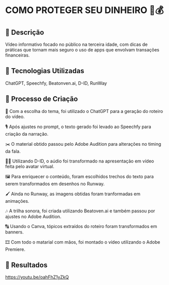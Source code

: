 
# COMO PROTEGER SEU DINHEIRO 🔐💰

## 📒 Descrição
Vídeo informativo focado no público na terceira idade, com dicas de práticas que tornam mais seguro o uso de apps que envolvam transações financeiras.

## 🤖 Tecnologias Utilizadas
ChatGPT, Speechfy, Beatonven.ai, D-ID, RunWay

## 🧐 Processo de Criação
📝 Com a escolha do tema, foi utilizado o ChatGPT para a geração do roteiro do vídeo.

🎙️ Após ajustes no prompt, o texto gerado foi levado ao Speechfy para criação da narração.

✂️ O material obtido passou pelo Adobe Audition para alterações no timing da fala.

👩🏼 Utilizando D-ID, o aúdio foi transformado na apresentação em vídeo feita pelo avatar virtual.

🖼️ Para enriquecer o conteúdo, foram escolhidos trechos do texto para serem transformados em desenhos no Runway.

🖌️ Ainda no Runway, as imagens obtidas foram tranformadas em animações.

🎶 A trilha sonora, foi criada utilizando Beatoven.ai e também passou por ajustes no Adobe Audition.

🔠 Usando o Canva, tópicos extraídos do roteiro foram transformados em banners.

🎞️ Com todo o matarial com mãos, foi montado o vídeo utilizando o Adobe Premiere.

## 🚀 Resultados
https://youtu.be/oahFhZ1yZkQ



